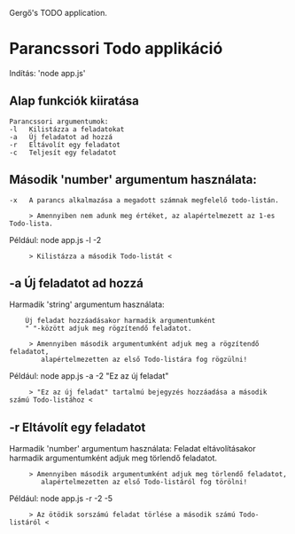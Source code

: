 Gergő's TODO application.


Parancssori Todo applikáció
=============================
Indítás: 'node app.js'

## Alap funkciók kiiratása

    Parancssori argumentumok:
    -l   Kilistázza a feladatokat
    -a   Új feladatot ad hozzá 
    -r   Eltávolít egy feladatot
    -c   Teljesít egy feladatot


##  Második 'number' argumentum használata:
    -x   A parancs alkalmazása a megadott számnak megfelelő todo-listán.

         > Amennyiben nem adunk meg értéket, az alapértelmezett az 1-es Todo-lista.
    
Például: node app.js -l -2 

         > Kilistázza a második Todo-listát <


##  -a   Új feladatot ad hozzá 

Harmadik 'string' argumentum használata:

        Új feladat hozzáadásakor harmadik argumentumként 
        " "-között adjuk meg rögzítendő feladatot.

         > Amennyiben második argumentumként adjuk meg a rögzítendő feladatot, 
            alapértelmezetten az első Todo-listára fog rögzülni!

Például: node app.js -a -2 "Ez az új feladat"

         > "Ez az új feladat" tartalmú bejegyzés hozzáadása a második számú Todo-listához <


##  -r   Eltávolít egy feladatot 

Harmadik 'number' argumentum használata:
        Feladat eltávolításakor harmadik argumentumként adjuk meg törlendő feladatot.

         > Amennyiben második argumentumként adjuk meg törlendő feladatot, 
            alapértelmezetten az első Todo-listáról fog törölni!

Például: node app.js -r -2 -5

         > Az ötödik sorszámú feladat törlése a második számú Todo-listáról <